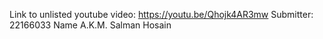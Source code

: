 Link to unlisted youtube video:
https://youtu.be/Qhojk4AR3mw
Submitter:
22166033 Name A.K.M. Salman Hosain
